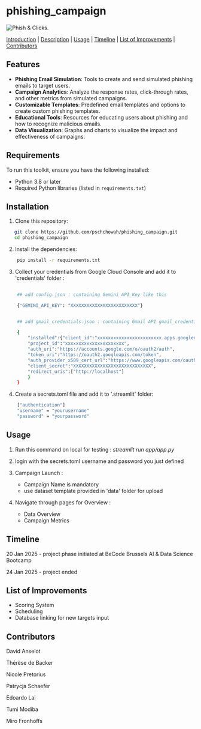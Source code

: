 # **phishing_campaign**

![Phish & Clicks.]([https://www.shutterstock.com/image-vector/seamless-border-cute-retro-houses-600nw-1111423082.jpg](https://discord.com/channels/708408549704990732/1289222632973013095/1331993762825502771))

[Introduction](#Introduction)     |     [Description](#Description)       |       [Usage](#Usage)    |     [Timeline](#Timeline)       |       [List of Improvements](#list-of-improvements)    |    [Contributors](#contributors)

## **Features**

- **Phishing Email Simulation**: Tools to create and send simulated phishing emails to target users.
- **Campaign Analytics**: Analyze the response rates, click-through rates, and other metrics from simulated campaigns.
- **Customizable Templates**: Predefined email templates and options to create custom phishing templates.
- **Educational Tools**: Resources for educating users about phishing and how to recognize malicious emails.
- **Data Visualization**: Graphs and charts to visualize the impact and effectiveness of campaigns.

## **Requirements**

To run this toolkit, ensure you have the following installed:

- Python 3.8 or later
- Required Python libraries (listed in `requirements.txt`)

## **Installation**

1. Clone this repository:
```bash
   git clone https://github.com/pschchowah/phishing_campaign.git
   cd phishing_campaign
```

2. Install the dependencies:
```bash
    pip install -r requirements.txt
```

3. Collect your credentials from Google Cloud Console and add it to 'credentials' folder :
```bash
    
    ## add config.json : containing Gemini API_Key like this

    {"GEMINI_API_KEY": "XXXXXXXXXXXXXXXXXXXXXXXXX"}


    ## add gmail_credentials.json : containing Gmail API gmail_credentials like this

    {
        "installed":{"client_id":"xxxxxxxxxxxxxxxxxxxxxxxx.apps.googleusercontent.com",
        "project_id":"xxxxxxxxxxxxxxxxxxxxxx",
        "auth_uri":"https://accounts.google.com/o/oauth2/auth",
        "token_uri":"https://oauth2.googleapis.com/token",
        "auth_provider_x509_cert_url":"https://www.googleapis.com/oauth2/v1/certs",
        "client_secret":"XXXXXXXXXXXXXXXXXXXXXXXXXXXXX",
        "redirect_uris":["http://localhost"]
        }
    }
```
4. Create a secrets.toml file and add it to '.streamlit' folder:
```bash
    ["authentication"]
    "username" = "yourusername"
    "password" = "yourpassword"
```

## **Usage**

1. Run this command on local for testing : *streamlit run app/app.py*

2. login with the secrets.toml username and password you just defined

3. Campaign Launch :

    - Campaign Name is mandatory
    - use dataset template provided in 'data' folder for upload

4. Navigate through pages for Overview : 
    
    - Data Overview
    - Campaign Metrics

## **Timeline**

20 Jan 2025 - project phase initiated at BeCode Brussels AI & Data Science Bootcamp

24 Jan 2025 - project ended


## **List of Improvements**

- Scoring System
- Scheduling
- Database linking for new targets input


## **Contributors**

  David Anselot

  Thérèse de Backer

  Nicole Pretorius

  Patrycja Schaefer
  
  Edoardo Lai

  Tumi Modiba

  Miro Fronhoffs
